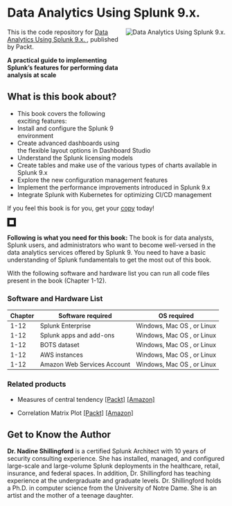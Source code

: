 # Data Analytics Using Splunk 9.x. 

<a href="https://www.amazon.com/dp/1803249412"><img src="https://m.media-amazon.com/images/I/41QHUNhfiKL._SX404_BO1,204,203,200_.jpg" alt="Data Analytics Using Splunk 9.x. " height="256px" align="right"></a>

This is the code repository for [Data Analytics Using Splunk 9.x. ](https://www.amazon.com/dp/1803249412), published by Packt.

**A practical guide to implementing Splunk’s features for performing data analysis at scale**

## What is this book about?

* This book covers the following exciting features:
* Install and configure the Splunk 9 environment
* Create advanced dashboards using the flexible layout options in Dashboard Studio
* Understand the Splunk licensing models
* Create tables and make use of the various types of charts available in Splunk 9.x
* Explore the new configuration management features
* Implement the performance improvements introduced in Splunk 9.x
* Integrate Splunk with Kubernetes for optimizing CI/CD management

If you feel this book is for you, get your [copy](https://www.amazon.com/dp/1803249412) today!

<a href="https://www.packtpub.com/?utm_source=github&utm_medium=banner&utm_campaign=GitHubBanner"><img src="https://raw.githubusercontent.com/PacktPublishing/GitHub/master/GitHub.png" 
alt="https://www.packtpub.com/" border="5" /></a>


**Following is what you need for this book:**
The book is for data analysts, Splunk users, and administrators who want to become well-versed in the data analytics services offered by Splunk 9. You need to have a basic understanding of Splunk fundamentals to get the most out of this book.

With the following software and hardware list you can run all code files present in the book (Chapter 1-12).
### Software and Hardware List
| Chapter | Software required | OS required |
| -------- | ------------------------------------ | ----------------------------------- |
| 1-12 | Splunk Enterprise | Windows, Mac OS , or Linux  |
| 1-12 | Splunk apps and add-ons | Windows, Mac OS , or Linux  |
| 1-12 | BOTS dataset | Windows, Mac OS , or Linux  |
| 1-12 | AWS instances | Windows, Mac OS , or Linux  |
| 1-12 | Amazon Web Services Account | Windows, Mac OS , or Linux  |


### Related products
* Measures of central tendency [[Packt]](https://www.packtpub.com/product/hands-on-data-analysis-with-pandas-second-edition/9781800563452?utm_source=github&utm_medium=repository&utm_campaign=9781800563452) [[Amazon]](https://www.amazon.com/dp/1800563450)

* Correlation Matrix Plot [[Packt]](https://www.packtpub.com/product/the-data-analysis-workshop/9781839211386?utm_source=github&utm_medium=repository&utm_campaign=9781839211386) [[Amazon]](https://www.amazon.com/dp/1839211385)

## Get to Know the Author
**Dr. Nadine Shillingford**
is a certified Splunk Architect with 10 years of security consulting experience. She has installed, managed, and configured large-scale and large-volume Splunk deployments in the healthcare, retail, insurance, and federal spaces. In addition, Dr. Shillingford has teaching experience at the undergraduate and graduate levels. Dr. Shillingford holds a Ph.D. in computer science from the University of Notre Dame. She is an artist and the mother of a teenage daughter.




